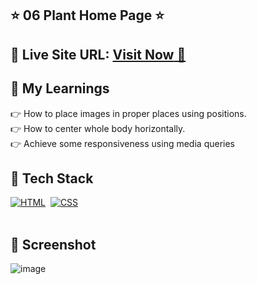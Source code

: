 ## ⭐ 06 Plant Home Page ⭐

## 📌 **Live Site URL:** <a href="https://plant-hm.netlify.app">**Visit Now** 🚀</a>


## 📌 My Learnings
👉 How to place images in proper places using positions.<br>
👉 How to center whole body horizontally.<br>
👉 Achieve some responsiveness using media queries<br>

## 📌 Tech Stack

[![HTML](https://img.shields.io/badge/html5%20-%23E34F26.svg?&style=for-the-badge&logo=html5&logoColor=white)](https://github.com/prakash-naikwadi)&nbsp;
[![CSS](https://img.shields.io/badge/css3%20-%231572B6.svg?&style=for-the-badge&logo=css3&logoColor=white)](https://github.com/prakash-naikwadi)&nbsp;
<br>
<br>

## 📌 Screenshot
![image](./thumbnail.png)


 
